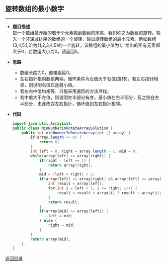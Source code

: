 ## **旋转数组的最小数字**
----------------------------
* **题目描述**  
把一个数组最开始的若干个元素搬到数组的末尾，我们称之为数组的旋转。输入一个非递减排序的数组的一个旋转，输出旋转数组的最小元素。例如数组{3,4,5,1,2}为{1,2,3,4,5}的一个旋转，该数组的最小值为1。给出的所有元素都大于0，若数组大小为0，请返回0。
* **思路**  
  + 数组长度为0，直接返回0。
  + 左右指针指向数组两端，循环条件为左值大于右值(旋转)，若左右指针相邻，则说明右值已是最小值。
  + 若左右中值均相等，只能采用遍历的方法寻找。
  + 若中值大于左值，则说明左半部分有序，最小值在右半部分，反之则在左半部分，由此改变左右指针，循环直到左右指针相邻。
* **代码**  

    ``` java
    import java.util.ArrayList;
    public class MinNumberInRotateArraySolution {
        public int minNumberInRotateArray(int [] array) {
            if(array.length <= 0) {
                return 0;
            }
            int left = 0, right = array.length - 1, mid = 0;
            while(array[left] >= array[right]) {
                if(right - left == 1) {
                    return array[right];
                }
                mid = (left + right) / 2;
                if(array[left] == array[right] && array[left] == array[mid]) {
                    int result = array[left];
                    for(int i = left + 1; i <= right; i++) {
                        result = result < array[i] ? result : array[i];
                    }
                    return result;
                }
                if(array[mid] >= array[left]) {
                    left = mid;
                } else {
                    right = mid;
                }
            }
            return array[mid];
        }
    }
    ```

[返回目录](https://maxwell-l.github.io/WriteSomething/something/swordoffer)
